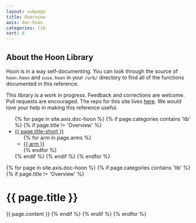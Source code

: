 ```yaml
---
layout: subpage
title: Overview
axis: doc-hoon
categories: lib
sort: 0
---
```


## About the Hoon Library

Hoon is in a way self-documenting. You can look through the source of `hoon.hoon` and `zuse.hoon` in your `/urb/` directory to find all of the functions documented in this reference. 

This library is a work in progress. Feedback and corrections are welcome. Pull requests are encouraged. The repo for this site lives [here](https://github.com/urbit/urbit.github.io). We would love your help in making this reference useful.

<script type="text/javascript" src="/public/js/subnav.js"></script>

<div class="subnav arms">
<ul>
{% for page in site.axis.doc-hoon %}
{% if page.categories contains 'lib' %}
{% if page.title != 'Overview' %}
<li>
	<a href="#{{ page.title | handleize }}" class="section">{{ page.title-short }}</a>
    <a href="#" class="expand"></a>
	<ul>
	{% for arm in page.arms %}
	<li>
	<a href="#{{ arm }}">{{ arm }}</a>
	</li>
	{% endfor %}
	</ul>
</li>
{% endif %}
{% endif %}
{% endfor %}
</ul>
</div>

{% for page in site.axis.doc-hoon %}
{% if page.categories contains 'lib' %}
{% if page.title != 'Overview' %}
<h1 id="{{ page.title | handleize }}">{{ page.title }}</h1>
{{ page.content }}
{% endif %}
{% endif %}
{% endfor %}